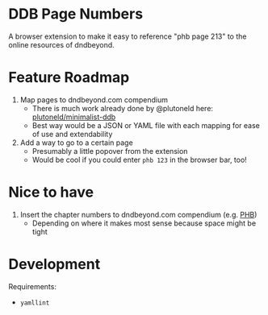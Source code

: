 # DDB Page Numbers

A browser extension to make it easy to reference "phb page 213" to the online resources of dndbeyond.

# Feature Roadmap

1. Map pages to dndbeyond.com compendium
   - There is much work already done by @plutoneld here: [plutoneld/minimalist-ddb](https://github.com/plutoneld/minimalist-ddb)
   - Best way would be a JSON or YAML file with each mapping for ease of use and extendability
2. Add a way to go to a certain page
   - Presumably a little popover from the extension
   - Would be cool if you could enter `phb 123` in the browser bar, too!

# Nice to have

1. Insert the chapter numbers to dndbeyond.com compendium (e.g. [PHB](https://www.dndbeyond.com/sources/phb))
   - Depending on where it makes most sense because space might be tight

# Development

Requirements:

- `yamllint`
